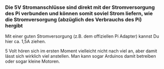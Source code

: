 ### Die 5V Stromanschlüsse sind direkt mit der Stromversorgung des Pi verbunden und können somit soviel Strom liefern, wie die Stromversorgung (abzüglich des Verbrauchs des Pi) hergibt

Mit einer guten Stromversorgung (z.B. dem offiziellen Pi Adapter) kannst Du hier ca. 1,5A ziehen.

5 Volt hören sich im ersten Moment vielleicht nicht nach viel an, aber damit lässt sich wirklich viel anstellen. Man kann sogar  Arduinos damit betreiben oder sogar kleine Motoren. 
